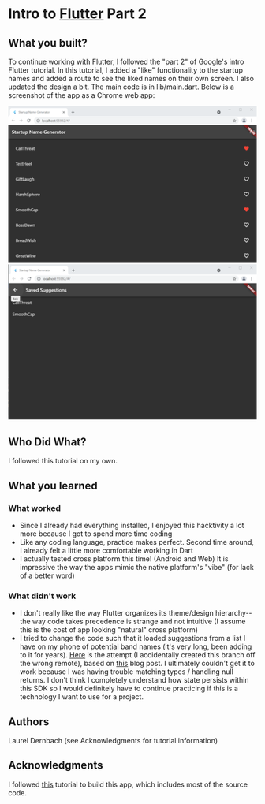 # Intro to [Flutter](https://flutter.dev/) Part 2

## What you built? 

To continue working with Flutter, I followed the "part 2" of Google's intro Flutter tutorial.
In this tutorial, I added a "like" functionality to the startup names and added a route to see the
liked names on their own screen. I also updated the design a bit.
The main code is in lib/main.dart.
Below is a screenshot of the app as a Chrome web app:

![](chrome1.png)
![](chrome2.png)

## Who Did What?

I followed this tutorial on my own.

## What you learned

### What worked

* Since I already had everything installed, I enjoyed this hacktivity a lot more because I got to spend more time coding
* Like any coding language, practice makes perfect. Second time around, I already felt a little more comfortable working in Dart
* I actually tested cross platform this time! (Android and Web) It is impressive the way the apps mimic the native platform's "vibe" (for lack of a better word)

### What didn't work

* I don't really like the way Flutter organizes its theme/design hierarchy--the way code takes precedence is strange and not intuitive
  (I assume this is the cost of app looking "natural" cross platform)
* I tried to change the code such that it loaded suggestions from a list I have on my phone of
potential band names (it's very long, been adding to it for years). [Here](https://github.com/dartmouth-cs98/hack-a-thing-21f-1-laurel-dernbach/tree/bandnames-trial) is the attempt
(I accidentally created this branch off the wrong remote), based on [this](https://toastguyz.com/flutter/read-and-write-files-in-flutter) blog post.
I ultimately couldn't get it to work because I was having trouble matching types / handling null returns.
I don't think I completely understand how state persists within this SDK so I would definitely have to continue practicing if this is a technology I want to use for a project.

## Authors

Laurel Dernbach (see Acknowledgments for tutorial information)

## Acknowledgments

I followed [this](https://codelabs.developers.google.com/codelabs/first-flutter-app-pt2/#0)
tutorial to build this app, which includes most of the source code.

